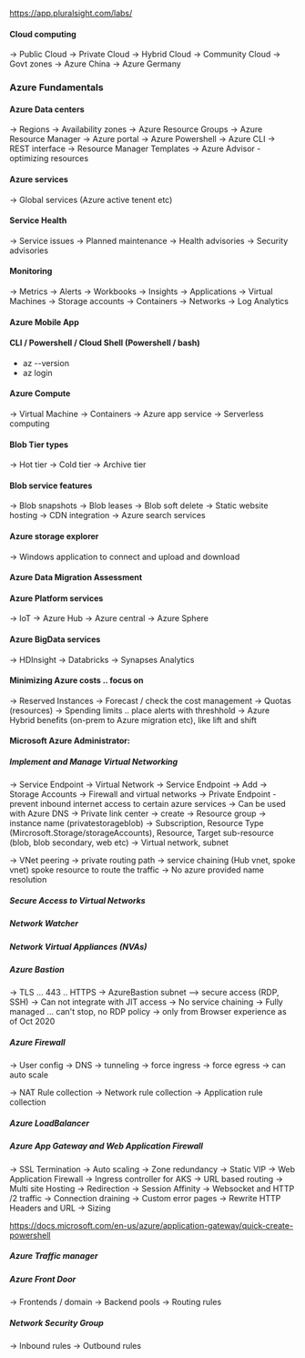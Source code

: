 
https://app.pluralsight.com/labs/


#### Cloud computing
 -> Public Cloud
 -> Private Cloud
 -> Hybrid Cloud
 -> Community Cloud
    -> Govt zones
    -> Azure China
    -> Azure Germany

### Azure Fundamentals

#### Azure Data centers
  -> Regions
  -> Availability zones
  -> Azure Resource Groups
  -> Azure Resource Manager
     -> Azure portal
     -> Azure Powershell
     -> Azure CLI
     -> REST interface
  -> Resource Manager Templates
  -> Azure Advisor - optimizing resources

#### Azure services
  -> Global services (Azure active tenent etc)

#### Service Health
  -> Service issues
  -> Planned maintenance
  -> Health advisories
  -> Security advisories

#### Monitoring
  -> Metrics
  -> Alerts
  -> Workbooks
  -> Insights
  -> Applications
	  -> Virtual Machines
	  -> Storage accounts
	  -> Containers
	  -> Networks
  -> Log Analytics

#### Azure Mobile App

#### CLI / Powershell / Cloud Shell (Powershell / bash)

  * az --version
  * az login

#### Azure Compute
  -> Virtual Machine
  -> Containers
  -> Azure app service
  -> Serverless computing

#### Blob Tier types
  -> Hot tier
  -> Cold tier
  -> Archive tier

#### Blob service features
  -> Blob snapshots
  -> Blob leases
  -> Blob soft delete
  -> Static website hosting
  -> CDN integration
  -> Azure search services

#### Azure storage explorer 
  -> Windows application to connect and upload and download

#### Azure Data Migration Assessment

#### Azure Platform services
  -> IoT
  -> Azure Hub
  -> Azure central
  -> Azure Sphere

#### Azure BigData services
  -> HDInsight
  -> Databricks
  -> Synapses Analytics


#### Minimizing Azure costs .. focus on
  -> Reserved Instances
  -> Forecast / check the cost management
  -> Quotas (resources)
  -> Spending limits .. place alerts with threshhold
  -> Azure Hybrid benefits (on-prem to Azure migration etc), like lift and shift


#### Microsoft Azure Administrator: 
##### Implement and Manage Virtual Networking

  -> Service Endpoint
   -> Virtual Network -> Service Endpoint -> Add
   -> Storage Accounts -> Firewall and virtual networks
  -> Private Endpoint - prevent inbound internet access to certain azure services
     -> Can be used with Azure DNS
     -> Private link center -> create
       -> Resource group -> instance name (privatestorageblob) 
          -> Subscription, Resource Type (Mircrosoft.Storage/storageAccounts), Resource, Target sub-resource (blob, blob secondary, web etc)
          -> Virtual network, subnet

  -> VNet peering
    -> private routing path
    -> service chaining (Hub vnet, spoke vnet) spoke resource to route the traffic
    -> No azure provided name resolution



##### Secure Access to Virtual Networks

  

##### Network Watcher

##### Network Virtual Appliances (NVAs)

##### Azure Bastion
  -> TLS ... 443 .. HTTPS
  -> AzureBastion subnet --> secure access (RDP, SSH)
  -> Can not integrate with JIT access
  -> No service chaining
  -> Fully managed ... can't stop, no RDP policy
  -> only from Browser experience as of Oct 2020

##### Azure Firewall
  -> User config
  -> DNS
  -> tunneling
  -> force ingress
  -> force egress
  -> can auto scale

  -> NAT Rule collection
  -> Network rule collection
  -> Application rule collection

##### Azure LoadBalancer


##### Azure App Gateway and Web Application Firewall
  -> SSL Termination
  -> Auto scaling
  -> Zone redundancy
  -> Static VIP
  -> Web Application Firewall
  -> Ingress controller for AKS
  -> URL based routing
  -> Multi site Hosting
  -> Redirection
  -> Session Affinity
  -> Websocket and HTTP /2 traffic
  -> Connection draining
  -> Custom error pages
  -> Rewrite HTTP Headers and URL
  -> Sizing

  https://docs.microsoft.com/en-us/azure/application-gateway/quick-create-powershell

##### Azure Traffic manager

##### Azure Front Door
  -> Frontends / domain
  -> Backend pools
  -> Routing rules

##### Network Security Group
  -> Inbound rules
  -> Outbound rules


